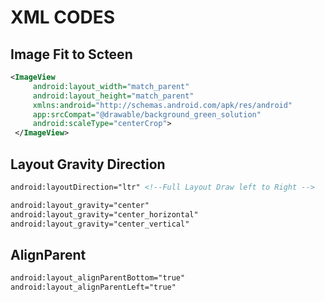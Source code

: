 XML CODES
=========
Image Fit to Scteen 
-------------------
```xml
<ImageView
     android:layout_width="match_parent"
     android:layout_height="match_parent"
     xmlns:android="http://schemas.android.com/apk/res/android"
     app:srcCompat="@drawable/background_green_solution"
     android:scaleType="centerCrop">
 </ImageView>
 ```
 Layout Gravity Direction
 -------------------------
 ```xml
 android:layoutDirection="ltr" <!--Full Layout Draw left to Right -->
 
 android:layout_gravity="center"
 android:layout_gravity="center_horizontal"
 android:layout_gravity="center_vertical"
 
 ```
 AlignParent
 -----------
 ```xml
 android:layout_alignParentBottom="true"
 android:layout_alignParentLeft="true"
 ```
